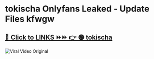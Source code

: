 
 # tokischa Onlyfans Leaked - Update Files kfwgw

## <h2><a href="https://clipsfans.com/tokischa&ref=git">🔗 Click to LINKS ⏩⏩ 👉 🟢 tokischa </a></h2>

<a href="https://clipsfans.com/tokischa&ref=git" rel="nofollow" data-target="animated-image.originalLink"><img src="https://i.ibb.co.com/xMMVF88/686577567.gif" alt="Viral Video Original" style="max-width: 100%; display: inline-block;" data-target="animated-image.originalImage"></a>

